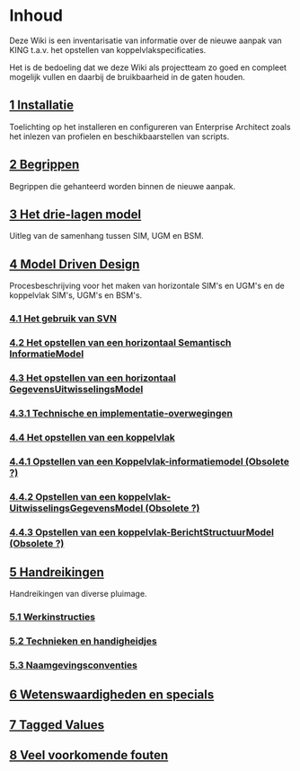 # Inhoud

Deze Wiki is een inventarisatie van informatie over de nieuwe aanpak van KING t.a.v. het opstellen van koppelvlakspecificaties.  

Het is de bedoeling dat we deze Wiki als projectteam zo goed en compleet mogelijk vullen en daarbij de bruikbaarheid in de gaten houden.

## [1 Installatie](./Installatie.md)

Toelichting op het installeren en configureren van Enterprise Architect zoals het inlezen van profielen en beschikbaarstellen van scripts.

## [2 Begrippen](./Begrippen.md)

Begrippen die gehanteerd worden binnen de nieuwe aanpak.

## [3 Het drie-lagen model](./Drielagen-model.md)

Uitleg van de samenhang tussen SIM, UGM en BSM.

## [4 Model Driven Design](./ModelDrivenDesign.md)

Procesbeschrijving voor het maken van horizontale SIM's en UGM's en de koppelvlak SIM's, UGM's en BSM's.

### [4.1 Het gebruik van SVN](Gebruik-van-SVN.md)

### [4.2 Het opstellen van een horizontaal Semantisch InformatieModel](./Opstellen-SIM.md)

### [4.3 Het opstellen van een horizontaal GegevensUitwisselingsModel](./Opstellen-UGM.md)

### [4.3.1 Technische en implementatie-overwegingen](Technische-overwegingen.md)

### [4.4 Het opstellen van een koppelvlak](Opstellen-koppelvlak.md)

### [4.4.1 Opstellen van een Koppelvlak-informatiemodel (Obsolete ?)]()

### [4.4.2 Opstellen van een koppelvlak-UitwisselingsGegevensModel (Obsolete ?)]()

### [4.4.3 Opstellen van een koppelvlak-BerichtStructuurModel (Obsolete ?) ]()

## [5 Handreikingen](./Handreikingen.md)

Handreikingen van diverse pluimage.

### [5.1 Werkinstructies](./Werkinstructies.md)

### [5.2 Technieken en handigheidjes](./Technieken-en-handigheidjes.md)

### [5.3 Naamgevingsconventies](./Naamgevingsconventies.md)

## [6 Wetenswaardigheden en specials](./Wetenswaardigheden-en-specials.md)

## [7 Tagged Values](./Tagged-values.md)

## [8 Veel voorkomende fouten](./Veelvoorkomende-fouten)
